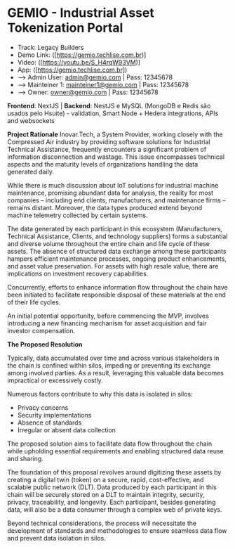 # GEMIO - Industrial Asset Tokenization Portal
* Track: Legacy Builders
* Demo Link: ([https://gemio.techlise.com.br)]
* Video: ([https://youtu.be/S_H4rqW93VM)]
* App: ([https://gemio.techlise.com.br])
*  --> Admin User: admin@gemio.com | Pass: 12345678
*  --> Mainteiner 1: mainteiner1@gemio.com | Pass: 12345678
*  --> Owner: owner@gemio.com | Pass: 12345678

**Frontend**: NextJS | **Backend**: NestJS e MySQL (MongoDB e Redis são usados pelo Hsuite) - validation, Smart Node + Hedera integrations, APIs and websockets

**Project Rationale**
Inovar.Tech, a System Provider, working closely with the Compressed Air industry by providing software solutions for Industrial Technical Assistance, frequently encounters a significant problem of information disconnection and wastage. This issue encompasses technical aspects and the maturity levels of organizations handling the data generated daily.

While there is much discussion about IoT solutions for industrial machine maintenance, promising abundant data for analysis, the reality for most companies – including end clients, manufacturers, and maintenance firms – remains distant. Moreover, the data types produced extend beyond machine telemetry collected by certain systems.

The data generated by each participant in this ecosystem (Manufacturers, Technical Assistance, Clients, and technology suppliers) forms a substantial and diverse volume throughout the entire chain and life cycle of these assets. The absence of structured data exchange among these participants hampers efficient maintenance processes, ongoing product enhancements, and asset value preservation. For assets with high resale value, there are implications on investment recovery capabilities.

Concurrently, efforts to enhance information flow throughout the chain have been initiated to facilitate responsible disposal of these materials at the end of their life cycles.

An initial potential opportunity, before commencing the MVP, involves introducing a new financing mechanism for asset acquisition and fair investor compensation.

**The Proposed Resolution**

Typically, data accumulated over time and across various stakeholders in the chain is confined within silos, impeding or preventing its exchange among involved parties. As a result, leveraging this valuable data becomes impractical or excessively costly.

Numerous factors contribute to why this data is isolated in silos:

* Privacy concerns
* Security implementations
* Absence of standards
* Irregular or absent data collection

The proposed solution aims to facilitate data flow throughout the chain while upholding essential requirements and enabling structured data reuse and sharing.

The foundation of this proposal revolves around digitizing these assets by creating a digital twin (token) on a secure, rapid, cost-effective, and scalable public network (DLT). Data produced by each participant in this chain will be securely stored on a DLT to maintain integrity, security, privacy, traceability, and longevity. Each participant, besides generating data, will also be a data consumer through a complex web of private keys.

Beyond technical considerations, the process will necessitate the development of standards and methodologies to ensure seamless data flow and prevent data isolation in silos.
